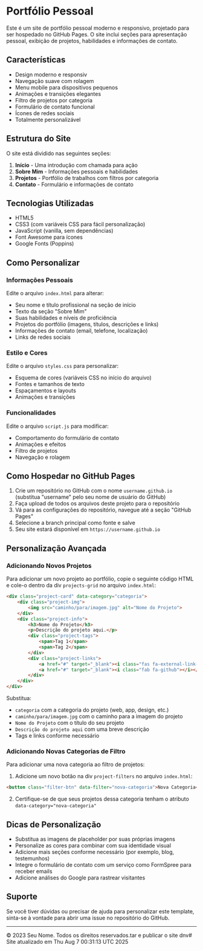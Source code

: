 # Portfólio Pessoal

Este é um site de portfólio pessoal moderno e responsivo, projetado para ser hospedado no GitHub Pages. O site inclui seções para apresentação pessoal, exibição de projetos, habilidades e informações de contato.

## Características

- Design moderno e responsiv
- Navegação suave com rolagem
- Menu mobile para dispositivos pequenos
- Animações e transições elegantes
- Filtro de projetos por categoria
- Formulário de contato funcional
- Ícones de redes sociais
- Totalmente personalizável

## Estrutura do Site

O site está dividido nas seguintes seções:

1. **Início** - Uma introdução com chamada para ação
2. **Sobre Mim** - Informações pessoais e habilidades
3. **Projetos** - Portfólio de trabalhos com filtros por categoria
4. **Contato** - Formulário e informações de contato

## Tecnologias Utilizadas

- HTML5
- CSS3 (com variáveis CSS para fácil personalização)
- JavaScript (vanilla, sem dependências)
- Font Awesome para ícones
- Google Fonts (Poppins)

## Como Personalizar

### Informações Pessoais

Edite o arquivo `index.html` para alterar:

- Seu nome e título profissional na seção de início
- Texto da seção "Sobre Mim"
- Suas habilidades e níveis de proficiência
- Projetos do portfólio (imagens, títulos, descrições e links)
- Informações de contato (email, telefone, localização)
- Links de redes sociais

### Estilo e Cores

Edite o arquivo `styles.css` para personalizar:

- Esquema de cores (variáveis CSS no início do arquivo)
- Fontes e tamanhos de texto
- Espaçamentos e layouts
- Animações e transições

### Funcionalidades

Edite o arquivo `script.js` para modificar:

- Comportamento do formulário de contato
- Animações e efeitos
- Filtro de projetos
- Navegação e rolagem

## Como Hospedar no GitHub Pages

1. Crie um repositório no GitHub com o nome `username.github.io` (substitua "username" pelo seu nome de usuário do GitHub)
2. Faça upload de todos os arquivos deste projeto para o repositório
3. Vá para as configurações do repositório, navegue até a seção "GitHub Pages"
4. Selecione a branch principal como fonte e salve
5. Seu site estará disponível em `https://username.github.io`

## Personalização Avançada

### Adicionando Novos Projetos

Para adicionar um novo projeto ao portfólio, copie o seguinte código HTML e cole-o dentro da div `projects-grid` no arquivo `index.html`:

```html
<div class="project-card" data-category="categoria">
    <div class="project-img">
        <img src="caminho/para/imagem.jpg" alt="Nome do Projeto">
    </div>
    <div class="project-info">
        <h3>Nome do Projeto</h3>
        <p>Descrição do projeto aqui.</p>
        <div class="project-tags">
            <span>Tag 1</span>
            <span>Tag 2</span>
        </div>
        <div class="project-links">
            <a href="#" target="_blank"><i class="fas fa-external-link-alt"></i></a>
            <a href="#" target="_blank"><i class="fab fa-github"></i></a>
        </div>
    </div>
</div>
```

Substitua:
- `categoria` com a categoria do projeto (web, app, design, etc.)
- `caminho/para/imagem.jpg` com o caminho para a imagem do projeto
- `Nome do Projeto` com o título do seu projeto
- `Descrição do projeto aqui` com uma breve descrição
- Tags e links conforme necessário

### Adicionando Novas Categorias de Filtro

Para adicionar uma nova categoria ao filtro de projetos:

1. Adicione um novo botão na div `project-filters` no arquivo `index.html`:

```html
<button class="filter-btn" data-filter="nova-categoria">Nova Categoria</button>
```

2. Certifique-se de que seus projetos dessa categoria tenham o atributo `data-category="nova-categoria"`

## Dicas de Personalização

- Substitua as imagens de placeholder por suas próprias imagens
- Personalize as cores para combinar com sua identidade visual
- Adicione mais seções conforme necessário (por exemplo, blog, testemunhos)
- Integre o formulário de contato com um serviço como FormSpree para receber emails
- Adicione análises do Google para rastrear visitantes

## Suporte

Se você tiver dúvidas ou precisar de ajuda para personalizar este template, sinta-se à vontade para abrir uma issue no repositório do GitHub.

---

© 2023 Seu Nome. Todos os direitos reservados.tar e publicar o site dnv# Site atualizado em Thu Aug  7 00:31:13 UTC 2025
